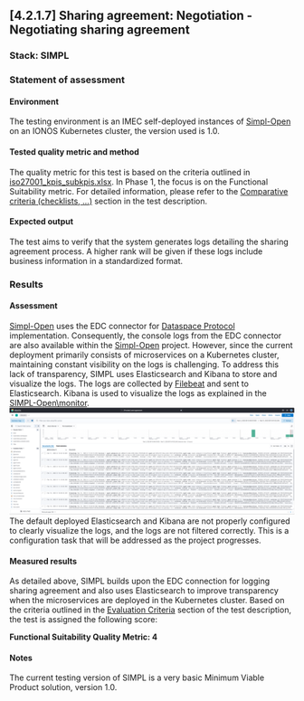 ## [4.2.1.7] Sharing agreement: Negotiation - Negotiating sharing agreement
### Stack: SIMPL

### Statement of assessment
#### Environment

The testing environment is an IMEC self-deployed instances of [Simpl-Open](https://code.europa.eu/simpl/simpl-open) on an IONOS Kubernetes cluster, the version used is 1.0.

#### Tested quality metric and method

The quality metric for this test is based on the criteria outlined in [iso27001_kpis_subkpis.xlsx](../../../../../design_decisions/background_info/iso27001_kpis_subkpis.xlsx). In Phase 1, the focus is on the Functional Suitability metric. For detailed information, please refer to the [Comparative criteria (checklists, ...)](./test.md#comparative-criteria-checklists-) section in the test description.

#### Expected output

The test aims to verify that the system generates logs detailing the sharing agreement process. A higher rank will be given if these logs include business information in a standardized format.

### Results
#### Assessment

[Simpl-Open](https://code.europa.eu/simpl/simpl-open) uses the EDC connector for [Dataspace Protocol](https://docs.internationaldataspaces.org/ids-knowledgebase/dataspace-protocol) implementation. 
Consequently, the console logs from the EDC connector are also available within the [Simpl-Open](https://code.europa.eu/simpl/simpl-open) project.
However, since the current deployment primarily consists of microservices on a Kubernetes cluster, maintaining constant visibility on the logs is challenging.
To address this lack of transparency, SIMPL uses Elasticsearch and Kibana to store and visualize the logs. 
The logs are collected by [Filebeat](https://www.elastic.co/blog/kubernetes-observability-tutorial-k8s-log-monitoring-and-analysis-elastic-stack) and sent to Elasticsearch. 
Kibana is used to visualize the logs as explained in the [SIMPL-Open\monitor](https://code.europa.eu/simpl/simpl-open/development/monitoring). 
![SIMPL_elastic_search.png](images/SIMPL_elastic_search.png)
The default deployed Elasticsearch and Kibana are not properly configured to clearly visualize the logs, and the logs are not filtered correctly. 
This is a configuration task that will be addressed as the project progresses.

#### Measured results

As detailed above, SIMPL builds upon the EDC connection for logging sharing agreement and also uses Elasticsearch to improve transparency when the microservices are deployed in the Kubernetes cluster. Based on the criteria outlined in the [Evaluation Criteria](./test.md#evaluation-criteria) section of the test description, the test is assigned the following score:

**Functional Suitability Quality Metric: 4**

#### Notes

The current testing version of SIMPL is a very basic Minimum Viable Product solution, version 1.0.   
